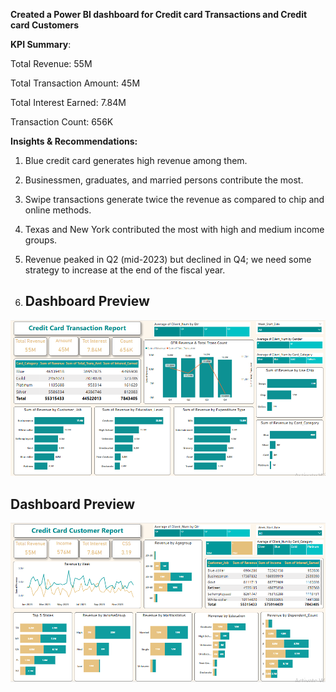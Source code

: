 **Created a Power BI dashboard for Credit card Transactions and Credit card Customers**

**KPI Summary**:

Total Revenue: 55M

Total Transaction Amount: 45M

Total Interest Earned: 7.84M

Transaction Count: 656K


**Insights & Recommendations:** 

1. Blue credit card generates high revenue among them.
2. Businessmen, graduates, and married persons contribute the most.
3. Swipe transactions generate twice the revenue as compared to chip and online methods.
4. Texas and New York contributed the most with high and medium income groups.
5. Revenue peaked in Q2 (mid-2023) but declined in Q4; we need some strategy to increase at the end of the fiscal year.

6. ## Dashboard Preview
![Dashboard Preview](https://github.com/Humna241/credit-card-transaction-and-customer-analysis/blob/main/Credit%20card%20transaction%201.PNG)

## Dashboard Preview
![Dashboard Preview](https://github.com/Humna241/credit-card-transaction-and-customer-analysis/blob/main/Credit%20%20card%20customer%202.PNG)


